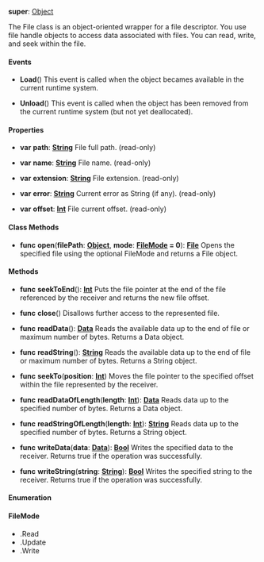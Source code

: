 **super**: [Object](Object.md)

The File class is an object-oriented wrapper for a file descriptor. You use file handle objects to access data associated with files. You can read, write, and seek within the file.

#### Events

* **Load**()
This event is called when the object becames available in the current runtime system.

* **Unload**()
This event is called when the object has been removed from the current runtime system (but not yet deallocated).



#### Properties

* **var** **path**: **[String](../gravity/types.md)**
File full path. \(read-only\)

* **var** **name**: **[String](../gravity/types.md)**
File name. \(read-only\)

* **var** **extension**: **[String](../gravity/types.md)**
File extension. \(read-only\)

* **var** **error**: **[String](../gravity/types.md)**
Current error as String (if any). \(read-only\)

* **var** **offset**: **[Int](../gravity/types.md)**
File current offset. \(read-only\)



#### Class Methods

* **func** **open**(**filePath**: <strong>[Object](../gravity/types.md)</strong>, **mode**: <strong><a href="#_enum_FileMode">FileMode</a> = 0</strong>): <strong>[File](File.md)</strong> 
Opens the specified file using the optional FileMode and returns a File object.



#### Methods

* **func** **seekToEnd**(): <strong>[Int](../gravity/types.md)</strong> 
Puts the file pointer at the end of the file referenced by the receiver and returns the new file offset.

* **func** **close**()
Disallows further access to the represented file.

* **func** **readData**(): <strong>[Data](data.md)</strong> 
Reads the available data up to the end of file or maximum number of bytes. Returns a Data object.

* **func** **readString**(): <strong>[String](../gravity/types.md)</strong> 
Reads the available data up to the end of file or maximum number of bytes. Returns a String object.

* **func** **seekTo**(**position**: <strong>[Int](../gravity/types.md)</strong>)
Moves the file pointer to the specified offset within the file represented by the receiver.

* **func** **readDataOfLength**(**length**: <strong>[Int](../gravity/types.md)</strong>): <strong>[Data](data.md)</strong> 
Reads data up to the specified number of bytes. Returns a Data object.

* **func** **readStringOfLength**(**length**: <strong>[Int](../gravity/types.md)</strong>): <strong>[String](../gravity/types.md)</strong> 
Reads data up to the specified number of bytes. Returns a String object.

* **func** **writeData**(**data**: <strong>[Data](data.md)</strong>): <strong>[Bool](../gravity/types.md)</strong> 
Writes the specified data to the receiver. Returns true if the operation was successfully.

* **func** **writeString**(**string**: <strong>[String](../gravity/types.md)</strong>): <strong>[Bool](../gravity/types.md)</strong> 
Writes the specified string to the receiver. Returns true if the operation was successfully.





#### Enumeration

#### FileMode
 * .Read
 * .Update
 * .Write

<br><br>

